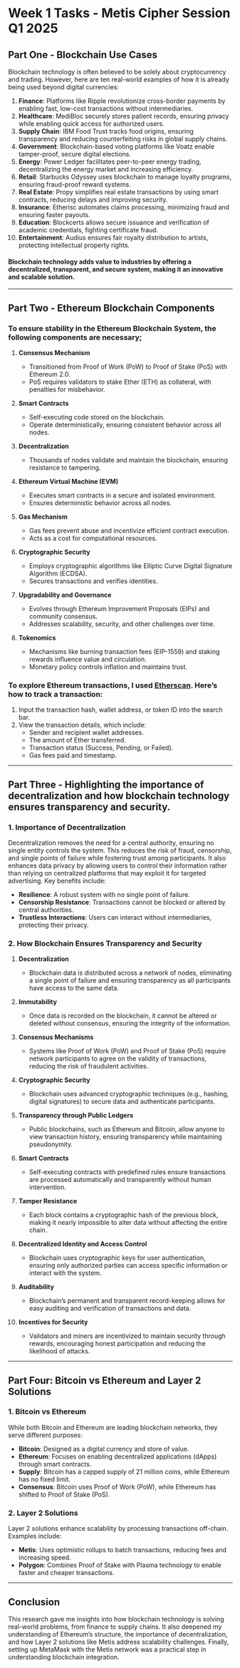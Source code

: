 # Week 1 Tasks - Metis Cipher Session Q1 2025

## Part One - Blockchain Use Cases

Blockchain technology is often believed to be solely about cryptocurrency and trading. However, here are ten real-world examples of how it is already being used beyond digital currencies:

1. **Finance**: Platforms like Ripple revolutionize cross-border payments by enabling fast, low-cost transactions without intermediaries.  
2. **Healthcare**: MediBloc securely stores patient records, ensuring privacy while enabling quick access for authorized users.  
3. **Supply Chain**: IBM Food Trust tracks food origins, ensuring transparency and reducing counterfeiting risks in global supply chains.  
4. **Government**: Blockchain-based voting platforms like Voatz enable tamper-proof, secure digital elections.  
5. **Energy**: Power Ledger facilitates peer-to-peer energy trading, decentralizing the energy market and increasing efficiency.  
6. **Retail**: Starbucks Odyssey uses blockchain to manage loyalty programs, ensuring fraud-proof reward systems.  
7. **Real Estate**: Propy simplifies real estate transactions by using smart contracts, reducing delays and improving security.  
8. **Insurance**: Etherisc automates claims processing, minimizing fraud and ensuring faster payouts.  
9. **Education**: Blockcerts allows secure issuance and verification of academic credentials, fighting certificate fraud.  
10. **Entertainment**: Audius ensures fair royalty distribution to artists, protecting intellectual property rights.

#### Blockchain technology adds value to industries by offering a decentralized, transparent, and secure system, making it an innovative and scalable solution. 

---

## Part Two - Ethereum Blockchain Components 

### To ensure stability in the Ethereum Blockchain System, the following components are necessary; 


1. **Consensus Mechanism**
   - Transitioned from Proof of Work (PoW) to Proof of Stake (PoS) with Ethereum 2.0.
   - PoS requires validators to stake Ether (ETH) as collateral, with penalties for misbehavior.

2. **Smart Contracts**
   - Self-executing code stored on the blockchain.
   - Operate deterministically, ensuring consistent behavior across all nodes.

3. **Decentralization**
   - Thousands of nodes validate and maintain the blockchain, ensuring resistance to tampering.

4. **Ethereum Virtual Machine (EVM)**
   - Executes smart contracts in a secure and isolated environment.
   - Ensures deterministic behavior across all nodes.

5. **Gas Mechanism**
   - Gas fees prevent abuse and incentivize efficient contract execution.
   - Acts as a cost for computational resources.

6. **Cryptographic Security**
   - Employs cryptographic algorithms like Elliptic Curve Digital Signature Algorithm (ECDSA).
   - Secures transactions and verifies identities.

7. **Upgradability and Governance**
   - Evolves through Ethereum Improvement Proposals (EIPs) and community consensus.
   - Addresses scalability, security, and other challenges over time.

8. **Tokenomics**
   - Mechanisms like burning transaction fees (EIP-1559) and staking rewards influence value and circulation.
   - Monetary policy controls inflation and maintains trust.

### To explore Ethereum transactions, I used [Etherscan](https://etherscan.io). Here’s how to track a transaction:
1. Input the transaction hash, wallet address, or token ID into the search bar.  
2. View the transaction details, which include:
   - Sender and recipient wallet addresses.  
   - The amount of Ether transferred.  
   - Transaction status (Success, Pending, or Failed).  
   - Gas fees paid and timestamp.

---

## Part Three - Highlighting the importance of decentralization and how blockchain technology ensures transparency and security. 

### **1. Importance of Decentralization**
Decentralization removes the need for a central authority, ensuring no single entity controls the system. This reduces the risk of fraud, censorship, and single points of failure while fostering trust among participants. It also enhances data privacy by allowing users to control their information rather than relying on centralized platforms that may exploit it for targeted advertising. Key benefits include: 
- **Resilience**: A robust system with no single point of failure.  
- **Censorship Resistance**: Transactions cannot be blocked or altered by central authorities.  
- **Trustless Interactions**: Users can interact without intermediaries, protecting their privacy.

### **2. How Blockchain Ensures Transparency and Security**
1. **Decentralization**
   - Blockchain data is distributed across a network of nodes, eliminating a single point of failure and ensuring transparency as all participants have access to the same data.

2. **Immutability**
   - Once data is recorded on the blockchain, it cannot be altered or deleted without consensus, ensuring the integrity of the information.

3. **Consensus Mechanisms**
   - Systems like Proof of Work (PoW) and Proof of Stake (PoS) require network participants to agree on the validity of transactions, reducing the risk of fraudulent activities.

4. **Cryptographic Security**
   - Blockchain uses advanced cryptographic techniques (e.g., hashing, digital signatures) to secure data and authenticate participants.

5. **Transparency through Public Ledgers**
   - Public blockchains, such as Ethereum and Bitcoin, allow anyone to view transaction history, ensuring transparency while maintaining pseudonymity.

6. **Smart Contracts**
   - Self-executing contracts with predefined rules ensure transactions are processed automatically and transparently without human intervention.

7. **Tamper Resistance**
   - Each block contains a cryptographic hash of the previous block, making it nearly impossible to alter data without affecting the entire chain.

8. **Decentralized Identity and Access Control**
   - Blockchain uses cryptographic keys for user authentication, ensuring only authorized parties can access specific information or interact with the system.

9. **Auditability**
   - Blockchain’s permanent and transparent record-keeping allows for easy auditing and verification of transactions and data.

10. **Incentives for Security**
    - Validators and miners are incentivized to maintain security through rewards, encouraging honest participation and reducing the likelihood of attacks.

---

## Part Four: Bitcoin vs Ethereum and Layer 2 Solutions

### **1. Bitcoin vs Ethereum**
While both Bitcoin and Ethereum are leading blockchain networks, they serve different purposes:
- **Bitcoin**: Designed as a digital currency and store of value.  
- **Ethereum**: Focuses on enabling decentralized applications (dApps) through smart contracts.  
- **Supply**: Bitcoin has a capped supply of 21 million coins, while Ethereum has no fixed limit.  
- **Consensus**: Bitcoin uses Proof of Work (PoW), while Ethereum has shifted to Proof of Stake (PoS).

### **2. Layer 2 Solutions**
Layer 2 solutions enhance scalability by processing transactions off-chain. Examples include:
- **Metis**: Uses optimistic rollups to batch transactions, reducing fees and increasing speed.  
- **Polygon**: Combines Proof of Stake with Plasma technology to enable faster and cheaper transactions.

---

## Conclusion

This research gave me insights into how blockchain technology is solving real-world problems, from finance to supply chains. It also deepened my understanding of Ethereum’s structure, the importance of decentralization, and how Layer 2 solutions like Metis address scalability challenges. Finally, setting up MetaMask with the Metis network was a practical step in understanding blockchain integration.  
